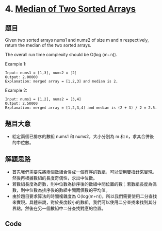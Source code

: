 # 4. [Median of Two Sorted Arrays](https://leetcode.com/problems/median-of-two-sorted-arrays/)
## 題目
Given two sorted arrays nums1 and nums2 of size m and n respectively, return the median of the two sorted arrays.

The overall run time complexity should be O(log (m+n)).


Example 1:
```
Input: nums1 = [1,3], nums2 = [2]
Output: 2.00000
Explanation: merged array = [1,2,3] and median is 2.
```
Example 2:
```
Input: nums1 = [1,2], nums2 = [3,4]
Output: 2.50000
Explanation: merged array = [1,2,3,4] and median is (2 + 3) / 2 = 2.5.
```

## 題目大意
- 給定兩個已排序的數組 nums1 和 nums2，大小分別為 m 和 n，求其合併後的中位數。


## 解題思路
- 首先我們需要先將兩個數組合併成一個有序的數組，可以使用雙指針來實現。然後再根據數組的長度奇偶性，求出中位數。
- 若數組長度為奇數，則中位數為排序後的數組中間位置的數；若數組長度為偶數，則中位數為排序後的數組中間兩個數的平均值。
- 由於題目要求算法的時間複雜度為 O(log(m+n))，所以我們需要使用二分查找來實現。具體來說，對於長度較小的數組，我們可以使用二分查找來找到其分界點，然後在另一個數組中二分查找對應的位置。

## Code